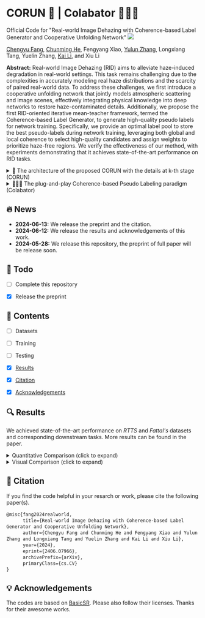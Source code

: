 # CORUN 🏃 | Colabator 🏃🏻‍♂️
Official Code for "Real-world Image Dehazing with Coherence-based Label Generator and Cooperative Unfolding Network" <a href='https://arxiv.org/pdf/2406.07966'><img src='https://img.shields.io/badge/ArXiv-2406.07966-red'></a> 

[Chengyu Fang](https://cnyvfang.github.io/), [Chunming He](https://chunminghe.github.io/), Fengyang Xiao, [Yulun Zhang](https://yulunzhang.com), Longxiang Tang, Yuelin Zhang, [Kai Li](https://kailigo.github.io), and Xiu Li

**Abstract:** Real-world Image Dehazing (RID) aims to alleviate haze-induced degradation in real-world settings. This task remains challenging due to the complexities in accurately modeling real haze distributions and the scarcity of paired real-world data. To address these challenges, we first introduce a cooperative unfolding network that jointly models atmospheric scattering and image scenes, effectively integrating physical knowledge into deep networks to restore haze-contaminated details. Additionally, we propose the first RID-oriented iterative mean-teacher framework, termed the Coherence-based Label Generator, to generate high-quality pseudo labels for network training. Specifically, we provide an optimal label pool to store the best pseudo-labels during network training, leveraging both global and local coherence to select high-quality candidates and assign weights to prioritize haze-free regions. We verify the effectiveness of our method, with experiments demonstrating that it achieves state-of-the-art performance on RID tasks.  


<details>
<summary>🏃 The architecture of the proposed CORUN with the details at k-th stage (CORUN)</summary>
<center>
    <img
    src="figs/Arch.jpg">
</center>
</details>

<details>
<summary>🏃🏻‍♂️ The plug-and-play Coherence-based Pseudo Labeling paradigm (Colabator)</summary>
<center>
    <img
    src="figs/CPL.jpg">
    <br>
</center>
</details>



## 🔥 News
- **2024-06-13:** We release the preprint and the citation.
- **2024-06-12:** We release the results and acknowledgements of this work.
- **2024-05-28:** We release this repository, the preprint of full paper will be release soon.



## 🔧 Todo 
- [ ] Complete this repository
- [x] Release the preprint


## 🔗 Contents

- [ ] Datasets
- [ ] Training
- [ ] Testing
- [x] [Results](https://github.com/cnyvfang/CORUN-Colabator/blob/main/README.md#-results)
- [x] [Citation](https://github.com/cnyvfang/CORUN-Colabator/blob/main/README.md#-citation)
- [x] [Acknowledgements](https://github.com/cnyvfang/CORUN-Colabator/blob/main/README.md#-acknowledgements)


## 🔍 Results

We achieved state-of-the-art performance on *RTTS* and *Fattal's* datasets and corresponding downstream tasks. More results can be found in the paper.

<details>
<summary>Quantitative Comparison (click to expand)</summary>

- Quantitative results on RTTS
  <p align="center">
  <img width="900" src="figs/tab-1.png">
  </p>
- User study scores on RTTS and Fattal’s data
  <p align="center">
  <img width="900" src="figs/tab-2.png">
  </p>
- Object detection results on RTTS
  <p align="center">
  <img width="900" src="figs/tab-3.png">
  </p>  
  </details>

<details> 
<summary>Visual Comparison (click to expand)</summary>

- Results of cutting-edge methods based on deep unfolding networks.
  <p align="center">
  <img width="900" src="figs/DUN.jpg">
  </p>
- Visual comparison on RTTS
  <p align="center">
  <img width="900" src="figs/RTTS.jpg">
  </p>
- Visual comparison on Fattal’s data
  <p align="center">
  <img width="900" src="figs/Fattal.jpg">
  </p>
- Visual comparison of object detection on RTTS
  <p align="center">
  <img width="900" src="figs/detection.jpg">
  </p>
  
  </details>


## 📎 Citation

If you find the code helpful in your resarch or work, please cite the following paper(s).

```
@misc{fang2024realworld,
      title={Real-world Image Dehazing with Coherence-based Label Generator and Cooperative Unfolding Network}, 
      author={Chengyu Fang and Chunming He and Fengyang Xiao and Yulun Zhang and Longxiang Tang and Yuelin Zhang and Kai Li and Xiu Li},
      year={2024},
      eprint={2406.07966},
      archivePrefix={arXiv},
      primaryClass={cs.CV}
}
```


## 💡 Acknowledgements
The codes are based on [BasicSR](https://github.com/XPixelGroup/BasicSR). Please also follow their licenses. Thanks for their awesome works.
